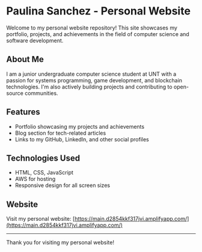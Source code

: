 # Paulina Sanchez - Personal Website

Welcome to my personal website repository! This site showcases my portfolio, projects, and achievements in the field of computer science and software development.

## About Me
I am a junior undergraduate computer science student at UNT with a passion for systems programming, game development, and blockchain technologies. I'm also actively building projects and contributing to open-source communities.

## Features
- Portfolio showcasing my projects and achievements
- Blog section for tech-related articles
- Links to my GitHub, LinkedIn, and other social profiles

## Technologies Used
- HTML, CSS, JavaScript
- AWS for hosting
- Responsive design for all screen sizes

## Website
Visit my personal website: [https://main.d2854kkf317jvi.amplifyapp.com/](https://main.d2854kkf317jvi.amplifyapp.com/)

---

Thank you for visiting my personal website!
